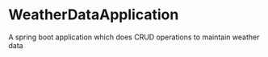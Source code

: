 # WeatherDataApplication
A spring boot application which does CRUD operations to maintain weather data
